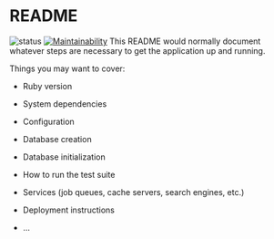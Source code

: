 # README
![status](https://circleci.com/gh/tanvir002700/EbookSubscription/tree/master.svg?style=shield&circle-token=:circle-token)
[![Maintainability](https://api.codeclimate.com/v1/badges/ed1c0624416f125d9c8e/maintainability)](https://codeclimate.com/github/tanvir002700/EbookSubscription/maintainability)
This README would normally document whatever steps are necessary to get the
application up and running.

Things you may want to cover:

* Ruby version

* System dependencies

* Configuration

* Database creation

* Database initialization

* How to run the test suite

* Services (job queues, cache servers, search engines, etc.)

* Deployment instructions

* ...

